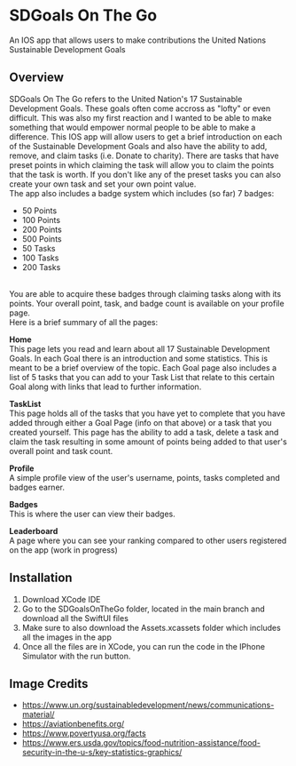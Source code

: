# SDGoals On The Go
An IOS app that allows users to make contributions the United Nations Sustainable Development Goals

## Overview
SDGoals On The Go refers to the United Nation's 17 Sustainable Development Goals. These goals often come accross as "lofty" or even difficult. This was also my first reaction and I wanted to be able to make something that would empower normal people to be able to make a difference. This IOS app will allow users to get a brief introduction on each of the Sustainable Development Goals and also have the ability to add, remove, and claim tasks (i.e. Donate to charity). There are tasks that have preset points in which claiming the task will allow you to claim the points that the task is worth. If you don't like any of the preset tasks you can also create your own task and set your own point value.
<br />
The app also includes a badge system which includes (so far) 7 badges:
<br />
- 50 Points
- 100 Points
- 200 Points
- 500 Points
- 50 Tasks
- 100 Tasks
- 200 Tasks
<br />
You are able to acquire these badges through claiming tasks along with its points. Your overall point, task, and badge count is available on your profile page.
<br />
Here is a brief summary of all the pages:

**Home**
<br />
This page lets you read and learn about all 17 Sustainable Development Goals. In each Goal there is an introduction and some statistics. This is meant to be a brief overview of the topic. Each Goal page also includes a list of 5 tasks that you can add to your Task List that relate to this certain Goal along with links that lead to further information.

**TaskList**
<br />
This page holds all of the tasks that you have yet to complete that you have added through either a Goal Page (info on that above) or a task that you created yourself. This page has the ability to add a task, delete a task and claim the task resulting in some amount of points being added to that user's overall point and task count.

**Profile**
<br />
A simple profile view of the user's username, points, tasks completed and badges earner.

**Badges**
<br />
This is where the user can view their badges.

**Leaderboard**
<br />
A page where you can see your ranking compared to other users registered on the app (work in progress)

## Installation
1. Download XCode IDE
2. Go to the SDGoalsOnTheGo folder, located in the main branch and download all the SwiftUI files
3. Make sure to also download the Assets.xcassets folder which includes all the images in the app
4. Once all the files are in XCode, you can run the code in the IPhone Simulator with the run button.

## Image Credits
- https://www.un.org/sustainabledevelopment/news/communications-material/
- https://aviationbenefits.org/
- https://www.povertyusa.org/facts
- https://www.ers.usda.gov/topics/food-nutrition-assistance/food-security-in-the-u-s/key-statistics-graphics/
